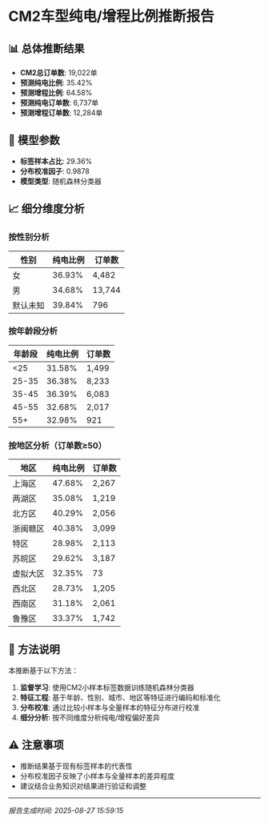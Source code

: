 
# CM2车型纯电/增程比例推断报告

## 📊 总体推断结果

- **CM2总订单数**: 19,022单
- **预测纯电比例**: 35.42%
- **预测增程比例**: 64.58%
- **预测纯电订单数**: 6,737单
- **预测增程订单数**: 12,284单

## 🔧 模型参数

- **标签样本占比**: 29.36%
- **分布校准因子**: 0.9878
- **模型类型**: 随机森林分类器

## 📈 细分维度分析

### 按性别分析

| 性别 | 纯电比例 | 订单数 |
|------|----------|--------|
| 女 | 36.93% | 4,482 |
| 男 | 34.68% | 13,744 |
| 默认未知 | 39.84% | 796 |

### 按年龄段分析

| 年龄段 | 纯电比例 | 订单数 |
|--------|----------|--------|
| <25 | 31.58% | 1,499 |
| 25-35 | 36.38% | 8,233 |
| 35-45 | 36.39% | 6,083 |
| 45-55 | 32.68% | 2,017 |
| 55+ | 32.98% | 921 |

### 按地区分析（订单数≥50）

| 地区 | 纯电比例 | 订单数 |
|------|----------|--------|
| 上海区 | 47.68% | 2,267 |
| 两湖区 | 35.08% | 1,219 |
| 北方区 | 40.29% | 2,056 |
| 浙闽赣区 | 40.38% | 3,099 |
| 特区 | 28.98% | 2,113 |
| 苏皖区 | 29.62% | 3,187 |
| 虚拟大区 | 32.35% | 73 |
| 西北区 | 28.73% | 1,205 |
| 西南区 | 31.18% | 2,061 |
| 鲁豫区 | 33.37% | 1,742 |


## 📝 方法说明

本推断基于以下方法：

1. **监督学习**: 使用CM2小样本标签数据训练随机森林分类器
2. **特征工程**: 基于年龄、性别、城市、地区等特征进行编码和标准化
3. **分布校准**: 通过比较小样本与全量样本的特征分布进行校准
4. **细分分析**: 按不同维度分析纯电/增程偏好差异

## ⚠️ 注意事项

- 推断结果基于现有标签样本的代表性
- 分布校准因子反映了小样本与全量样本的差异程度
- 建议结合业务知识对结果进行验证和调整

---
*报告生成时间: 2025-08-27 15:59:15*

